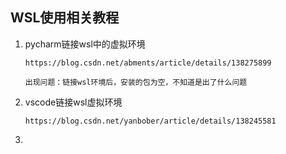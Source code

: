 ## WSL使用相关教程

1. pycharm链接wsl中的虚拟环境

   ```
   https://blog.csdn.net/abments/article/details/138275899
   ```

   ```
   出现问题：链接wsl环境后，安装的包为空，不知道是出了什么问题
   ```

2. vscode链接wsl虚拟环境

   ```
   https://blog.csdn.net/yanbober/article/details/138245581
   ```

3. 